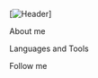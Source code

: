 [![Header](https://github.com/SHIMAD4/SHIMAD4/commit/f299c9c32ea3707c0d1161c6c85859d4f65b1105)]

About me

Languages and Tools

Follow me